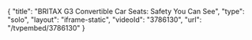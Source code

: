 {
    "title": "BRITAX G3 Convertible Car Seats: Safety You Can See",
    "type": "solo",
    "layout": "iframe-static",
    "videoId": "3786130",
    "url": "\/tvpembed\/3786130"
}